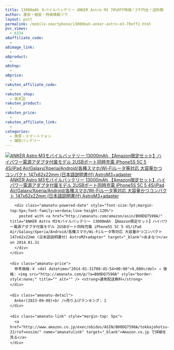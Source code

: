 ```yaml
---
title: 13000mAh モバイルバッテリー ANKER Astro M3 70%OFF特価！2千円台！送料無料！
author: 激安・格安・特価情報ツウ
layout: post
permalink: /mobile-smartphone/13000mah-anker-astro-m3-70off2.html
pvc_views:
  - 6334
a8affiliate_code:
  - 
a8image_link:
  - 
a8product:
  - 
a8shop:
  - 
a8price:
  - 
rakuten_affiliate_code:
  - 
rakuten_shop:
  - 楽天店
rakuten_product:
  - 
rakuten_price:
  - 
rakuten_affiliate_link:
  - 
categories:
  - 携帯・スマートフォン
  - 補助バッテリー
---
```

<div class="amanatu-box" style="margin-bottom:0px;">
  <div class="amanatu-image" style="float:left;">
    <a href="http://www.amazon.co.jp/exec/obidos/ASIN/B00DQ7590A/tokkajohotsu-22/ref=nosim/" name="amanatulink" target="_blank"><img src="http://i2.wp.com/ecx.images-amazon.com/images/I/31WYFpQFvIL._SL160_.jpg?w=546" alt="ANKER Astro M3モバイルバッテリー 13000mAh 【Amazon限定セット】ハイパワー電源アダプタ付属モデル 2USBポート同時充電 iPhone5S 5C 5 4S/iPad Air/Galaxy/Xperia/Android/各種スマホ/Wi-Fiルータ等対応 大容量かつコンパクト 147x62x22mm (日本語説明書付) AstroM3+adapter" style="border: none;" data-recalc-dims="1" /></a>
  </div>
  
  <div class="amanatu-info" style="float:left;margin-left:15px;line-height:120%">
    <div class="amanatu-name" style="margin-bottom:10px;line-height:120%">
      <a href="http://www.amazon.co.jp/exec/obidos/ASIN/B00DQ7590A/tokkajohotsu-22/ref=nosim/" name="amanatulink" target="_blank">ANKER Astro M3モバイルバッテリー 13000mAh 【Amazon限定セット】ハイパワー電源アダプタ付属モデル 2USBポート同時充電 iPhone5S 5C 5 4S/iPad Air/Galaxy/Xperia/Android/各種スマホ/Wi-Fiルータ等対応 大容量かつコンパクト 147x62x22mm (日本語説明書付) AstroM3+adapter</a> 
      
      <div class="amanatu-powered-date" style="font-size:7pt;margin-top:5px;font-family:verdana;line-height:120%">
        posted with <a href="http://amanatu.com/amazon/asin/B00DQ7590A/" title="ANKER Astro M3モバイルバッテリー 13000mAh 【Amazon限定セット】ハイパワー電源アダプタ付属モデル 2USBポート同時充電 iPhone5S 5C 5 4S/iPad Air/Galaxy/Xperia/Android/各種スマホ/Wi-Fiルータ等対応 大容量かつコンパクト 147x62x22mm (日本語説明書付) AstroM3+adapter" target="_blank">あまなつ</a> on 2014.01.31
      </div>
    </div>
    
    <div class="amanatu-price">
      参考価格:￥ <del datetime="2014-01-31T00:45:54+00:00">9,800</del> → 価格: <img src="http://amanatu.com/p/?a=B00DQ7590A" style="border-style:none;" title="" alt="" /> <strong>通常配送無料</strong>
    </div>
    
    <div class="amanatu-detail">
      Anker(2013-09-08)<br />売り上げランキング: 1
    </div>
    
    <div class="amanatu-link" style="margin-top: 5px">
      <a href="http://www.amazon.co.jp/exec/obidos/ASIN/B00DQ7590A/tokkajohotsu-22/ref=nosim/" name="amanatulink" target="_blank">Amazon.co.jp で詳細を見る</a>
    </div>
  </div>
  
  <div class="amanatu-footer" style="clear: left">
  </div>
</div>